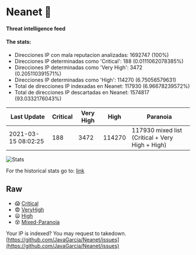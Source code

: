 # Neanet :hocho:
#### Threat intelligence feed
#### The stats:

- Direcciones IP con mala reputacion analizadas: 1692747 (100%)
- Direcciones IP determinadas como 'Critical':  188 (0.0111062078385%)
- Direcciones IP determinadas como 'Very High':  3472 (0.205110391571%)
- Direcciones IP determinadas como 'High':  114270 (6.75056579631)
- Total de direcciones IP indexadas en Neanet:  117930 (6.96678239572%)
- Total de direcciones IP descartadas en Neanet:  1574817 (93.0332176043%)

| Last Update | Critical | Very High | High | Paranoia |
| --- | --- | --- | --- | --- |
| 2021-03-15 08:02:25 | 188 | 3472 | 114270 | 117930 mixed list (Critical + Very High + High)|

![Stats](https://docs.google.com/spreadsheets/d/e/2PACX-1vSnaNMIXVabIpDJjufMlzH7poXnshF3mgd8Is1g9ytUEzVsP5my4Trn8f-xkoLLQ38xpL3HtmUexLo6/pubchart?oid=501124687&format=image)

For the historical stats go to: [link](/stats.csv)
## Raw
- :scream: [Critical](https://raw.githubusercontent.com/JavaGarcia/Neanet/master/blacklists/neanet_critical.txt)
- :fearful: [VeryHigh](https://raw.githubusercontent.com/JavaGarcia/Neanet/master/blacklists/neanet_veryHigh.txtt)
- :frowning: [High](https://raw.githubusercontent.com/JavaGarcia/Neanet/master/blacklists/neanet_high.txt)
- :dizzy_face: [Mixed-Paranoia](https://raw.githubusercontent.com/JavaGarcia/Neanet/master/blacklists/neanet_all.txt)


Your IP is indexed? You may request to takedown. [https://github.com/JavaGarcia/Neanet/issues](https://github.com/JavaGarcia/Neanet/issues)













































































































































































































































































































































































































































































































































































































































































































































































































































































































































































































































































































































































































































































































































































































































































































































































































































































































































































































































































































































































































































































































































































































































































































































































































































































































































































































































































































































































































































































































































































































































































































































































































































































































































































































































































































































































































































































































































































































































































































































































































































































































































































































































































































































































































































































































































































































































































































































































































































































































































































































































































